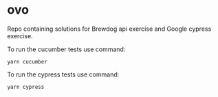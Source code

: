 # ovo

Repo containing solutions for Brewdog api exercise and Google cypress exercise.

To run the cucumber tests use command:

`yarn cucumber`

To run the cypress tests use command:

`yarn cypress`
